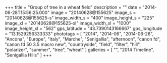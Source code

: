 +++
title = "Group of tree in a wheat field"
description = ""
date = "2014-06-28T15:56:25.000"
image = "20140628@155625"
image_s = "20140628@155625-s"
image_width_s = "400"
image_height_s = "225"
image_xl = "20140628@155625-xl"
image_width_xl = "1000"
image_height_xl = "562"
gps_latitude = "43.7390143166667"
gps_longitude = "13.1529256333333"
phototags = [ "2014", "2014-06", "2014-06-28", "Ancona", "Europe", "Italy", "Marche", "Senigallia", "afternoon", "canon fd", "canon fd 50 3.5 macro new", "countryside", "field", "filter", "hill", "polarizer", "summer", "tree", "wheat" ]
galleries = [ "", "2014 Timeline", "Senigallia Hills" ]
+++
